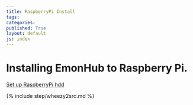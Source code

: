 ```yaml
---
title: RaspberryPi Install
tags: 
categories: 
published: True
layout: default
js: index
---
```


Installing EmonHub to Raspberry Pi.
===================================

[Set up RaspberryPi hdd]({{site.page}}install/raspberrypi/harddrive)



{% include step/wheezy2src.md %}



